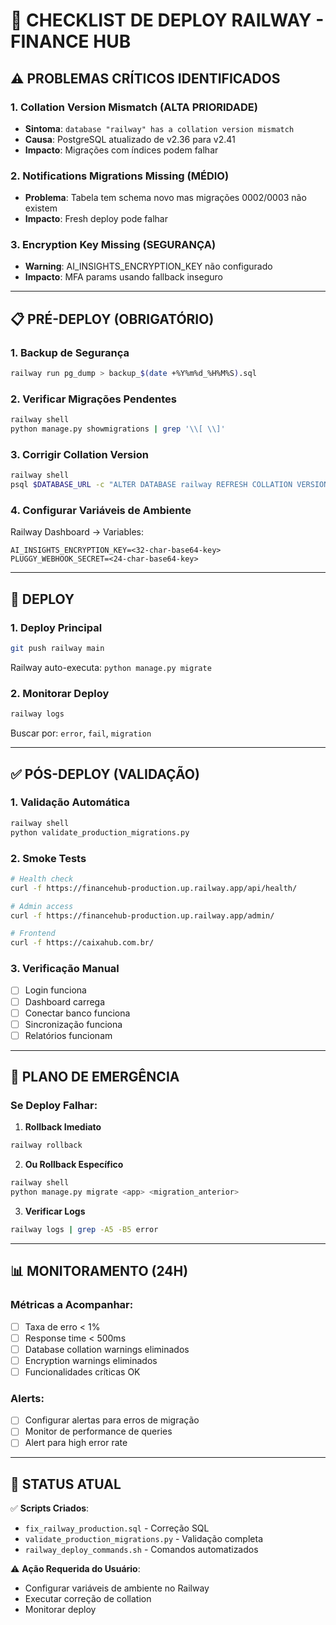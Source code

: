 # 🚀 CHECKLIST DE DEPLOY RAILWAY - FINANCE HUB

## ⚠️ PROBLEMAS CRÍTICOS IDENTIFICADOS

### 1. **Collation Version Mismatch** (ALTA PRIORIDADE)
- **Sintoma**: `database "railway" has a collation version mismatch`
- **Causa**: PostgreSQL atualizado de v2.36 para v2.41
- **Impacto**: Migrações com índices podem falhar

### 2. **Notifications Migrations Missing** (MÉDIO)
- **Problema**: Tabela tem schema novo mas migrações 0002/0003 não existem
- **Impacto**: Fresh deploy pode falhar

### 3. **Encryption Key Missing** (SEGURANÇA)
- **Warning**: AI_INSIGHTS_ENCRYPTION_KEY não configurado
- **Impacto**: MFA params usando fallback inseguro

---

## 📋 PRÉ-DEPLOY (OBRIGATÓRIO)

### 1. **Backup de Segurança**
```bash
railway run pg_dump > backup_$(date +%Y%m%d_%H%M%S).sql
```

### 2. **Verificar Migrações Pendentes**
```bash
railway shell
python manage.py showmigrations | grep '\\[ \\]'
```

### 3. **Corrigir Collation Version**
```bash
railway shell
psql $DATABASE_URL -c "ALTER DATABASE railway REFRESH COLLATION VERSION;"
```

### 4. **Configurar Variáveis de Ambiente**
Railway Dashboard → Variables:
```
AI_INSIGHTS_ENCRYPTION_KEY=<32-char-base64-key>
PLUGGY_WEBHOOK_SECRET=<24-char-base64-key>
```

---

## 🚀 DEPLOY

### 1. **Deploy Principal**
```bash
git push railway main
```
Railway auto-executa: `python manage.py migrate`

### 2. **Monitorar Deploy**
```bash
railway logs
```
Buscar por: `error`, `fail`, `migration`

---

## ✅ PÓS-DEPLOY (VALIDAÇÃO)

### 1. **Validação Automática**
```bash
railway shell
python validate_production_migrations.py
```

### 2. **Smoke Tests**
```bash
# Health check
curl -f https://financehub-production.up.railway.app/api/health/

# Admin access
curl -f https://financehub-production.up.railway.app/admin/

# Frontend
curl -f https://caixahub.com.br/
```

### 3. **Verificação Manual**
- [ ] Login funciona
- [ ] Dashboard carrega
- [ ] Conectar banco funciona
- [ ] Sincronização funciona
- [ ] Relatórios funcionam

---

## 🚨 PLANO DE EMERGÊNCIA

### Se Deploy Falhar:

1. **Rollback Imediato**
```bash
railway rollback
```

2. **Ou Rollback Específico**
```bash
railway shell
python manage.py migrate <app> <migration_anterior>
```

3. **Verificar Logs**
```bash
railway logs | grep -A5 -B5 error
```

---

## 📊 MONITORAMENTO (24H)

### Métricas a Acompanhar:
- [ ] Taxa de erro < 1%
- [ ] Response time < 500ms
- [ ] Database collation warnings eliminados
- [ ] Encryption warnings eliminados
- [ ] Funcionalidades críticas OK

### Alerts:
- [ ] Configurar alertas para erros de migração
- [ ] Monitor de performance de queries
- [ ] Alert para high error rate

---

## 🎯 STATUS ATUAL

✅ **Scripts Criados**:
- `fix_railway_production.sql` - Correção SQL
- `validate_production_migrations.py` - Validação completa
- `railway_deploy_commands.sh` - Comandos automatizados

⚠️ **Ação Requerida do Usuário**:
- Configurar variáveis de ambiente no Railway
- Executar correção de collation
- Monitorar deploy